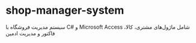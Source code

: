 # shop-manager-system
سیستم مدیریت فروشگاه با C# و Microsoft Access شامل ماژول‌های مشتری، کالا، فاکتور و مدیریت ادمین
